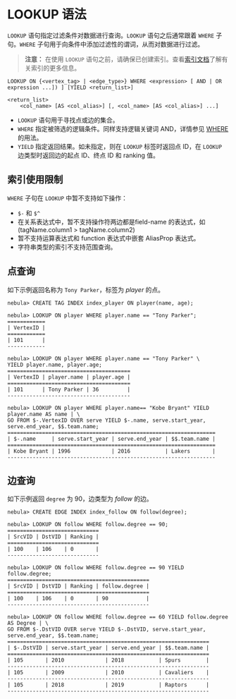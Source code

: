 # LOOKUP 语法

`LOOKUP` 语句指定过滤条件对数据进行查询。`LOOKUP` 语句之后通常跟着 `WHERE` 子句。`WHERE` 子句用于向条件中添加过滤性的谓词，从而对数据进行过滤。

> **注意：** 在使用 `LOOKUP` 语句之前，请确保已创建索引。查看[索引文档](../1.data-definition-statements/index.md)了解有关索引的更多信息。

```ngql
LOOKUP ON {<vertex_tag> | <edge_type>} WHERE <expression> [ AND | OR expression ...]) ] [YIELD <return_list>]

<return_list>
    <col_name> [AS <col_alias>] [, <col_name> [AS <col_alias>] ...]
```

- `LOOKUP` 语句用于寻找点或边的集合。
- `WHERE` 指定被筛选的逻辑条件。同样支持逻辑关键词 AND，详情参见 [WHERE](where-syntax.md) 的用法。
- `YIELD` 指定返回结果。如未指定，则在 `LOOKUP` 标签时返回点 ID，在 `LOOKUP` 边类型时返回边的起点 ID、终点 ID 和 ranking 值。

## 索引使用限制

`WHERE` 子句在 `LOOKUP` 中暂不支持如下操作：

- `$-` 和 `$^`
- 在关系表达式中，暂不支持操作符两边都是field-name 的表达式，如 (tagName.column1 > tagName.column2)
- 暂不支持运算表达式和 function 表达式中嵌套 AliasProp 表达式。
- 字符串类型的索引不支持范围查询。

## 点查询

如下示例返回名称为 `Tony Parker`，标签为 _player_ 的点。

```ngql
nebula> CREATE TAG INDEX index_player ON player(name, age);

nebula> LOOKUP ON player WHERE player.name == "Tony Parker";
============
| VertexID |
============
| 101      |
------------

nebula> LOOKUP ON player WHERE player.name == "Tony Parker" \
YIELD player.name, player.age;
=======================================
| VertexID | player.name | player.age |
=======================================
| 101      | Tony Parker | 36         |
---------------------------------------

nebula> LOOKUP ON player WHERE player.name== "Kobe Bryant" YIELD player.name AS name | \
GO FROM $-.VertexID OVER serve YIELD $-.name, serve.start_year, serve.end_year, $$.team.name;
==================================================================
| $-.name     | serve.start_year | serve.end_year | $$.team.name |
==================================================================
| Kobe Bryant | 1996             | 2016           | Lakers       |
------------------------------------------------------------------
```

## 边查询

如下示例返回 `degree` 为 90，边类型为 _follow_ 的边。

```ngql
nebula> CREATE EDGE INDEX index_follow ON follow(degree);

nebula> LOOKUP ON follow WHERE follow.degree == 90;
=============================
| SrcVID | DstVID | Ranking |
=============================
| 100    | 106    | 0       |
-----------------------------

nebula> LOOKUP ON follow WHERE follow.degree == 90 YIELD follow.degree;
=============================================
| SrcVID | DstVID | Ranking | follow.degree |
=============================================
| 100    | 106    | 0       | 90            |
---------------------------------------------

nebula> LOOKUP ON follow WHERE follow.degree == 60 YIELD follow.degree AS Degree | \
GO FROM $-.DstVID OVER serve YIELD $-.DstVID, serve.start_year, serve.end_year, $$.team.name;
================================================================
| $-.DstVID | serve.start_year | serve.end_year | $$.team.name |
================================================================
| 105       | 2010             | 2018           | Spurs        |
----------------------------------------------------------------
| 105       | 2009             | 2010           | Cavaliers    |
----------------------------------------------------------------
| 105       | 2018             | 2019           | Raptors      |
----------------------------------------------------------------
```
